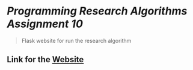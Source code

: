 # <i>Programming Research Algorithms Assignment 10</i>

> Flask website for run the research algorithm

## Link for the [Website](http://kggold4.pythonanywhere.com/)